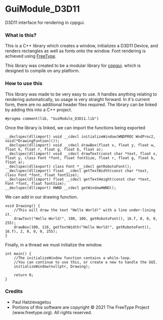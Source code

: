 <html>
<head>
	<META NAME="GENERATOR" Content="Microsoft Visual Studio">
</head>
<body>
<h1>GuiModule_D3D11</h1>
<p>D3D11 interface for rendering in cppgui.</p>


<h3>What is this?</h3>
<p>
	This is a C++ library which creates a window, initializes a D3D11 Device, and renders rectangles as well as fonts onto the window. Font rendering is achieved using <a href="https://www.freetype.org/">FreeType</a>.
</p

<p>
	This library was created to be a modular library for <a href="https://github.com/PaulHatz/cppgui">cppgui</a>. which is designed to compile on any platform.
</p>

<h3>How to use this</h3>
<p>
	This library was made to be very easy to use. It handles anything relating to rendering automatically, so usage is very straight forward. In it's current form, there are no additional header files required. The library can be linked by adding this into a C++ project.
	
</p>

<code>#pragma comment(lib, "GuiModule_D3D11.lib")</code>

<p>Once the library is linked, we can import the functions being exported</p>

```
__declspec(dllimport) void __cdecl initializeWindow(WNDPROC WndProc2, void(*DrawingFuntion)());
__declspec(dllimport) void __cdecl drawBox(float x, float y, float w, float h, float r, float g, float b, float a);
__declspec(dllimport) void __cdecl drawText(const char *text, float x, float y, class Font *font, float fontSize, float r, float g, float b, float a);
__declspec(dllexport) class Font *__cdecl getRobotoFont();
__declspec(dllimport) float __cdecl getTextWidth(const char *text, class Font *font, float fontSize);
__declspec(dllimport) float __cdecl getTextHeight(const char *text, Font *font, float fontSize);
__declspec(dllimport) HWND __cdecl getWindowHWND();
```

<p>We can add in our drawing function.</p>

```
void Drawing() {
	//This will draw the text "Hello World!" with a line under-lining it.
	drawText("Hello World!", 100, 100, getRobotoFont(), 16.f, 0, 0, 0, 255);
	drawBox(100, 116, getTextWidth("Hello World!", getRobotoFont(), 16.f), 2, 0, 0, 0, 255);
}
```

<p>Finally, in a thread we must initialize the window.</p>



```
int main() {
	//The initializeWindow function contains a while-loop. 
	//You can continue to use this, or create a new to handle the GUI.
	initializeWindow(nullptr, Drawing);
	
	return 0;
}
```


<h3>Credits</h3>
<ul>
	<li>Paul Hatzievagelou</li>
	<li>Portions of this software are copyright © 2021 The FreeType
    Project (www.freetype.org).  All rights reserved.</li>

</ul>




</body>

</html>
